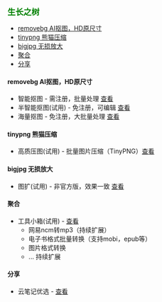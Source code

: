 
<b><font color=green size=4>
生长之树
</font></b>

- [removebg AI抠图，HD原尺寸](#removebg-ai抠图hd原尺寸)
- [tinypng 熊猫压缩](#tinypng-熊猫压缩)
- [bigjpg 无损放大](#bigjpg-无损放大)
- [聚合](#聚合)
- [分享](#分享)


#### removebg AI抠图，HD原尺寸
- 智能抠图 - 需注册，批量处理 [查看](./ele/app/removebg/info)
- 半智能抠图(试用) - 免注册，可编辑 [查看](https://jasonmin.github.io/newsky/out/mer)
- 海量抠图 - 免注册，大批量处理 [查看](./ele/app/removelm/info)

#### tinypng 熊猫压缩
- 高质压图(试用) - 批量图片压缩（TinyPNG）[查看](./ele/app/tinypng/info)
<!-- - 优速压图(试用) - 批量图片压缩（近乎TinyPNG，更快更稳定）[查看](https://jasonmin.github.io/newsky/out/lopress) -->

#### bigjpg 无损放大
- 图扩(试用) - 非官方版，效果一致 [查看](./ele/app/bigjpg/info)
<!-- - 图扩HD(试用) - 模糊图片清晰化（不适用人像，速度慢）[查看](https://jasonmin.github.io/newsky/out/largeqhd) -->

#### 聚合
- 工具小箱(试用) - [查看](./ele/app/ifreetool/info)
  - 网易ncm转mp3（持续扩展） 
  - 电子书格式批量转换（支持mobi，epub等）
  - 图片格式转换
  - ... 持续扩展

#### 分享
- 云笔记优选 - [查看](./share/note.md)
